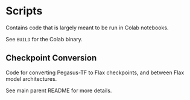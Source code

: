 # Scripts

Contains code that is largely meant to be run in Colab notebooks.

See `BUILD` for the Colab binary.

## Checkpoint Conversion

Code for converting Pegasus-TF to Flax checkpoints, and between Flax model
architectures.

See main parent README for more details.
